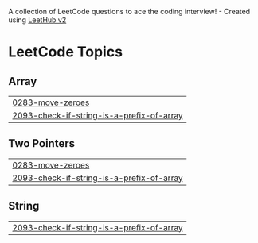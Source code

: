 A collection of LeetCode questions to ace the coding interview! - Created using [LeetHub v2](https://github.com/arunbhardwaj/LeetHub-2.0)
<!---LeetCode Topics Start-->
# LeetCode Topics
## Array
|  |
| ------- |
| [0283-move-zeroes](https://github.com/Yohannes-Maye-01/leet_code/tree/master/0283-move-zeroes) |
| [2093-check-if-string-is-a-prefix-of-array](https://github.com/Yohannes-Maye-01/leet_code/tree/master/2093-check-if-string-is-a-prefix-of-array) |
## Two Pointers
|  |
| ------- |
| [0283-move-zeroes](https://github.com/Yohannes-Maye-01/leet_code/tree/master/0283-move-zeroes) |
| [2093-check-if-string-is-a-prefix-of-array](https://github.com/Yohannes-Maye-01/leet_code/tree/master/2093-check-if-string-is-a-prefix-of-array) |
## String
|  |
| ------- |
| [2093-check-if-string-is-a-prefix-of-array](https://github.com/Yohannes-Maye-01/leet_code/tree/master/2093-check-if-string-is-a-prefix-of-array) |
<!---LeetCode Topics End-->